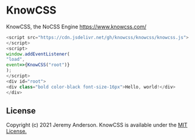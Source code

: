 # KnowCSS
KnowCSS, the NoCSS Engine
https://www.knowcss.com/

```javascript
<script src="https://cdn.jsdelivr.net/gh/knowcss/knowcss/knowcss.js">
</script>
<script>
window.addEventListener(
"load",
event=>{KnowCSS("root")}
);
</script>
<div id="root">
<div class="bold color-black font-size-16px">Hello, world!</div>
</div>
```

## License
Copyright (c) 2021 Jeremy Anderson. KnowCSS is available under the [MIT License.](https://github.com/knowcss/knowcss/blob/main/LICENSE)